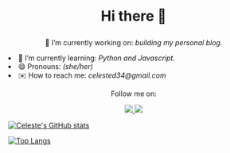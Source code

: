 <h1 align='center'>

 Hi there 👋

</h1>

<p align='center'>
  🔭 I’m currently working on: <em> building my personal blog. </em> </li>
</p> 

  <li> 🌱 I’m currently learning: <em> Python and Javascript. </em> </li>
  <li> 😄 Pronouns: <em> (she/her) </em> </li>
  <li> ✉️ How to reach me: <em> celested34@gmail.com </em> </li>
 </ol>
</p>

<p align='center'>
  Follow me on: 
</p>

<p align='center'>

<a href="https://www.twitter.com/in/celeste_des/">
<img src="https://img.shields.io/badge/Twitter-1DA1F2?style=for-the-badge&logo=twitter&logoColor=white" /> 
  
<a href="https://www.linkedin.com/in/celeste-de-santiago/">
<img src="https://img.shields.io/badge/LinkedIn-0077B5?style=for-the-badge&logo=linkedin&logoColor=white" />

</p>


<p>

![Celeste's GitHub stats](https://github-readme-stats.vercel.app/api?username=Celested34&?count_private=true&show_icons=true&theme=algolia)

</p>

[![Top Langs](https://github-readme-stats.vercel.app/api/top-langs/?username=Celested34&layout=compact)](https://github.com/anuraghazra/github-readme-stats)


